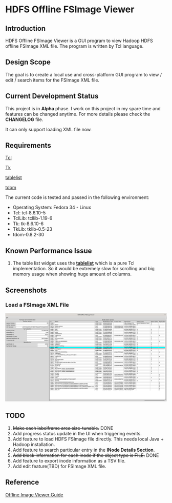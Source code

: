 # HDFS Offline FSImage Viewer

## Introduction

HDFS Offline FSImage Viewer is a GUI program to view Hadoop HDFS offline FSImage XML file. The program is written by Tcl language.

## Design Scope

The goal is to create a local use and cross-platform GUI program to view / edit / search items for the FSImage XML file.

## Current Development Status

This project is in **Alpha** phase. I work on this project in my spare time and features can be changed anytime. For more details please check the **CHANGELOG** file.

It can only support loading XML file now.

## Requirements

[Tcl](https://core.tcl-lang.org/tcl)

[Tk](https://core.tcl-lang.org/tk)

[tablelist](https://www.nemethi.de/tablelist/)

[tdom](http://www.tdom.org/)

The current code is tested and passed in the following environment:

* Operating System: Fedora 34 - Linux
* Tcl: tcl-8.6.10-5
* TclLib: tcllib-1.19-6
* Tk: tk-8.6.10-6
* TkLib: tklib-0.5-23
* tdom-0.8.2-30

## Known Performance Issue

1. The table list widget uses the **[tablelist](https://www.nemethi.de/tablelist/)** which is a pure Tcl implementation. So it would be extremely slow for scrolling and big memory usage when showing huge amount of columns.

## Screenshots

### Load a FSImage XML File

![](screenshots/load-fsimage-xml.png)

## TODO

1. ~~Make each labelframe area size-tunable.~~ DONE
2. Add progress status update in the UI when triggering events.
3. Add feature to load HDFS FSImage file directly. This needs local Java + Hadoop installation.
4. Add feature to search particular entry in the **INode Details Section**.
5. ~~Add block information for each inode if the object type is FILE.~~ DONE
6. Add feature to export inode information as a TSV file.
7. Add edit feature(TBD) for FSImage XML file.

## Reference

[Offline Image Viewer Guide](https://hadoop.apache.org/docs/current/hadoop-project-dist/hadoop-hdfs/HdfsImageViewer.html)
